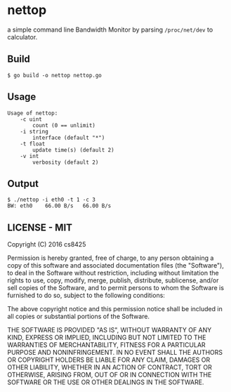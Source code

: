 # nettop
a simple command line Bandwidth Monitor by parsing `/proc/net/dev` to calculator.

## Build
```
$ go build -o nettop nettop.go
```

## Usage
```
Usage of nettop:
	-c uint
		count (0 == unlimit)
	-i string
		interface (default "*")
	-t float
		update time(s) (default 2)
	-v int
		verbosity (default 2)

```

## Output
```
$ ./nettop -i eth0 -t 1 -c 3
BW:	eth0	66.00 B/s	66.00 B/s
```

## LICENSE - MIT
Copyright (C) 2016 cs8425

Permission is hereby granted, free of charge, to any person obtaining a copy of this software and associated documentation files (the "Software"), to deal in the Software without restriction, including without limitation the rights to use, copy, modify, merge, publish, distribute, sublicense, and/or sell copies of the Software, and to permit persons to whom the Software is furnished to do so, subject to the following conditions:

The above copyright notice and this permission notice shall be included in all copies or substantial portions of the Software.

THE SOFTWARE IS PROVIDED "AS IS", WITHOUT WARRANTY OF ANY KIND, EXPRESS OR IMPLIED, INCLUDING BUT NOT LIMITED TO THE WARRANTIES OF MERCHANTABILITY, FITNESS FOR A PARTICULAR PURPOSE AND NONINFRINGEMENT. IN NO EVENT SHALL THE AUTHORS OR COPYRIGHT HOLDERS BE LIABLE FOR ANY CLAIM, DAMAGES OR OTHER LIABILITY, WHETHER IN AN ACTION OF CONTRACT, TORT OR OTHERWISE, ARISING FROM, OUT OF OR IN CONNECTION WITH THE SOFTWARE OR THE USE OR OTHER DEALINGS IN THE SOFTWARE.


